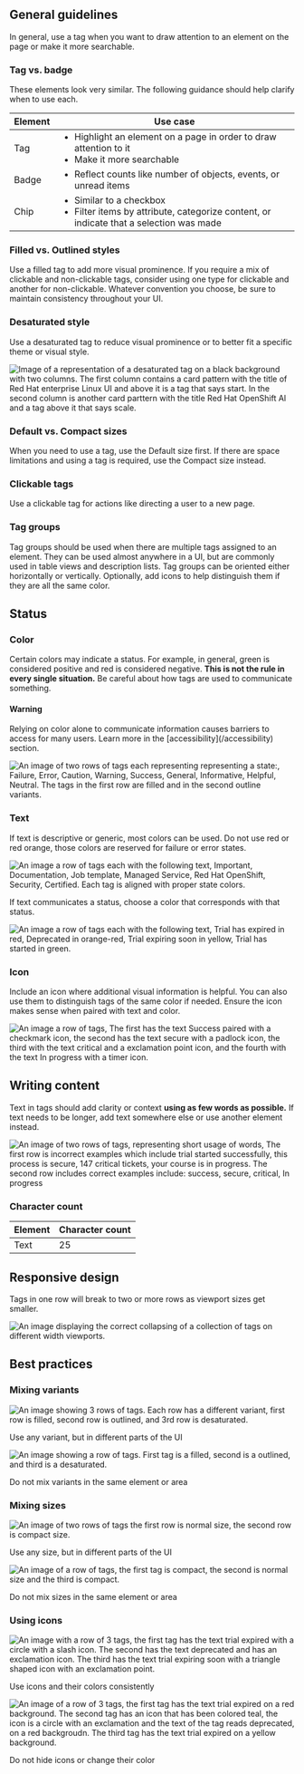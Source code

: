 <style data-helmet>
  rh-table td ul {
    margin: 0;
  }
</style>

## General guidelines

In general, use a tag when you want to draw attention to an element on the page or make it more searchable.


### Tag vs. badge

These elements look very similar. The following guidance should help clarify when to use each.

<rh-table>

| Element | Use case |
|---------|----------|
| Tag     | <ul><li>Highlight an element on a page in order to draw attention to it</li><li> Make it more searchable</li></ul> |
| Badge   | <ul><li>Reflect counts like number of objects, events, or unread items</li></ul> |
| Chip    | <ul><li>Similar to a checkbox</li><li>Filter items by attribute, categorize content, or indicate that a selection was made</li></ul> |

</rh-table>

### Filled vs. Outlined styles

Use a filled tag to add more visual prominence. If you require a mix of clickable and non-clickable tags, consider using one type for clickable and another for non-clickable. Whatever convention you choose, be sure to maintain consistency throughout your UI.

### Desaturated style

Use a desaturated tag to reduce visual prominence or to better fit a specific theme or visual style.

<uxdot-example variant="full" no-border alignment="left">
  <img src="../tag-guidelines-usage-desaturated-tag.svg"
        alt="Image of a representation of a desaturated tag on a black background with two columns.  The first column contains a card pattern with the title of Red Hat enterprise Linux UI and above it is a tag that says start.  In the second column is another card parttern with the title Red Hat OpenShift AI and a tag above it that says scale.">
</uxdot-example>

### Default vs. Compact sizes

When you need to use a tag, use the Default size first. If there are space limitations and using a tag is required, use the Compact size instead.

### Clickable tags

Use a clickable tag for actions like directing a user to a new page.

### Tag groups

Tag groups should be used when there are multiple tags assigned to an element. They can be used almost anywhere in a UI, but are commonly used in table views and description lists. Tag groups can be oriented either horizontally or vertically. Optionally, add icons to help distinguish them if they are all the same color.


## Status

### Color

Certain colors may indicate a status. For example, in general, green is considered positive and red is considered negative. **This is not the rule in every single situation.** Be careful about how tags are used to communicate something.

<rh-alert state="warning">
  <h4 slot="header">Warning</h4>
  <p>Relying on color alone to communicate information causes barriers to access for many users. Learn more in the [accessibility](/accessibility) section.</p>
</rh-alert>

<uxdot-example width-adjustment="652px">
  <img src="../tag-guidelines-status-color.svg"
        alt="An image of two rows of tags each representing representing a state:, Failure, Error, Caution, Warning, Success, General, Informative, Helpful, Neutral.  The tags in the first row are filled and in the second outline variants.">
</uxdot-example>

### Text 

If text is descriptive or generic, most colors can be used. Do not use red or red orange, those colors are reserved for failure or error states.

<uxdot-example width-adjustment="738px">
  <img src="../tag-guidelines-status-text-1.svg"
        alt="An image a row of tags each with the following text, Important, Documentation, Job template, Managed Service, Red Hat OpenShift, Security, Certified.  Each tag is aligned with proper state colors.">
</uxdot-example>

If text communicates a status, choose a color that corresponds with that status.

<uxdot-example width-adjustment="476px">
  <img src="../tag-guidelines-status-text-2.svg"
        alt="An image a row of tags each with the following text, Trial has expired in red, Deprecated in orange-red, Trial expiring soon in yellow, Trial has started in green.">
</uxdot-example>

### Icon

Include an icon where additional visual information is helpful. You can also use them to distinguish tags of the same color if needed. Ensure the icon makes sense when paired with text and color.

<uxdot-example width-adjustment="377px">
  <img src="../tag-guidelines-status-icon.svg"
        alt="An image a row of tags, The first has the text Success paired with a checkmark icon, the second has the text secure with a padlock icon, the third with the text critical and a exclamation point icon, and the fourth with the text In progress with a timer icon.">
</uxdot-example>

## Writing content

Text in tags should add clarity or context **using as few words as possible.** If text needs to be longer, add text somewhere else or use another element instead.

<uxdot-example width-adjustment="724px">
  <img src="../tag-guidelines-writing-content.svg"
        alt="An image of two rows of tags, representing short usage of words, The first row is incorrect examples which include trial started successfully, this process is secure, 147 critical tickets, your course is in progress. The second row includes correct examples include: success, secure, critical, In progress">
</uxdot-example>

### Character count

<rh-table>

| Element | Character count |
|---------|-----------------|
| Text    | 25              |

</rh-table>

## Responsive design

Tags in one row will break to two or more rows as viewport sizes get smaller.

<uxdot-example variant="full" no-border alignment="left">
  <img src="../tag-guidelines-responsive-design.svg"
        alt="An image displaying the correct collapsing of a collection of tags on different width viewports.">
</uxdot-example>


## Best practices

### Mixing variants

<div class="grid xs-two-columns">
  <uxdot-best-practice variant="do">
    <uxdot-example width-adjustment="418px" slot="image">
      <img src="../tag-guidelines-best-practice-do-1.svg"
          alt="An image showing 3 rows of tags. Each row has a different variant, first row is filled, second row is outlined, and 3rd row is desaturated.">
    </uxdot-example>
    <p>Use any variant, but in different parts of the UI</p>
  </uxdot-best-practice>

  <uxdot-best-practice variant="dont">
    <uxdot-example width-adjustment="418px" slot="image">
      <img src="../tag-guidelines-best-practice-dont-1.svg"
          alt="An image showing a row of tags.  First tag is a filled, second is a outlined, and third is a desaturated.">
    </uxdot-example>
    <p>Do not mix variants in the same element or area</p>
  </uxdot-best-practice>
</div>

### Mixing sizes

<div class="grid xs-two-columns">
  <uxdot-best-practice variant="do">
    <uxdot-example width-adjustment="418px" slot="image">
      <img src="../tag-guidelines-best-practice-do-2.svg"
          alt="An image of two rows of tags the first row is normal size, the second row is compact size.">
    </uxdot-example>
    <p>Use any size, but in different parts of the UI</p>
  </uxdot-best-practice>

  <uxdot-best-practice variant="dont">
    <uxdot-example width-adjustment="418px" slot="image">
      <img src="../tag-guidelines-best-practice-dont-2.svg"
          alt="An image of a row of tags, the first tag is compact, the second is normal size and the third is compact.">
    </uxdot-example>
    <p>Do not mix sizes in the same element or area</p>
  </uxdot-best-practice>
</div>

### Using icons

<div class="grid xs-two-columns">
  <uxdot-best-practice variant="do">
    <uxdot-example width-adjustment="418px" slot="image">
      <img src="../tag-guidelines-best-practice-do-3.svg"
          alt="An image with a row of 3 tags, the first tag has the text trial expired with a circle with a slash icon. The second has the text deprecated and has an exclamation icon. The third has the text trial expiring soon with a triangle shaped icon with an exclamation point.">
    </uxdot-example>
    <p>Use icons and their colors consistently</p>
  </uxdot-best-practice>

  <uxdot-best-practice variant="dont">
    <uxdot-example width-adjustment="418px" slot="image">
      <img src="../tag-guidelines-best-practice-dont-3.svg"
          alt="An image of a row of 3 tags, the first tag has the text trial expired on a red background. The second tag has an icon that has been colored teal, the icon is a circle with an exclamation and the text of the tag reads deprecated, on a red backgroudn.  The third tag has the text trial expired on a yellow background.">
    </uxdot-example>
    <p>Do not hide icons or change their color</p>
  </uxdot-best-practice>
</div>